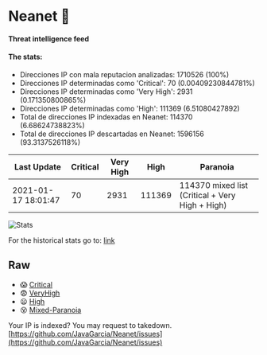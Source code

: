 # Neanet :hocho:
#### Threat intelligence feed
#### The stats:

- Direcciones IP con mala reputacion analizadas: 1710526 (100%)
- Direcciones IP determinadas como 'Critical':  70 (0.00409230844781%)
- Direcciones IP determinadas como 'Very High':  2931 (0.171350800865%)
- Direcciones IP determinadas como 'High':  111369 (6.51080427892)
- Total de direcciones IP indexadas en Neanet:  114370 (6.68624738823%)
- Total de direcciones IP descartadas en Neanet:  1596156 (93.3137526118%)

| Last Update | Critical | Very High | High | Paranoia |
| --- | --- | --- | --- | --- |
| 2021-01-17 18:01:47 | 70 | 2931 | 111369 | 114370 mixed list (Critical + Very High + High)|

![Stats](https://docs.google.com/spreadsheets/d/e/2PACX-1vSnaNMIXVabIpDJjufMlzH7poXnshF3mgd8Is1g9ytUEzVsP5my4Trn8f-xkoLLQ38xpL3HtmUexLo6/pubchart?oid=501124687&format=image)

For the historical stats go to: [link](/stats.csv)
## Raw
- :scream: [Critical](https://raw.githubusercontent.com/JavaGarcia/Neanet/master/blacklists/neanet_critical.txt)
- :fearful: [VeryHigh](https://raw.githubusercontent.com/JavaGarcia/Neanet/master/blacklists/neanet_veryHigh.txtt)
- :frowning: [High](https://raw.githubusercontent.com/JavaGarcia/Neanet/master/blacklists/neanet_high.txt)
- :dizzy_face: [Mixed-Paranoia](https://raw.githubusercontent.com/JavaGarcia/Neanet/master/blacklists/neanet_all.txt)


Your IP is indexed? You may request to takedown. [https://github.com/JavaGarcia/Neanet/issues](https://github.com/JavaGarcia/Neanet/issues)















































































































































































































































































































































































































































































































































































































































































































































































































































































































































































































































































































































































































































































































































































































































































































































































































































































































































































































































































































































































































































































































































































































































































































































































































































































































































































































































































































































































































































































































































































































































































































































































































































































































































































































































































































































































































































































































